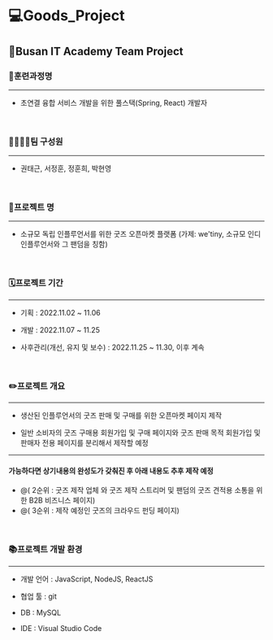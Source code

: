 # 💻Goods_Project


## 📃Busan IT Academy Team Project

### 📝훈련과정명
---
* 초연결 융합 서비스 개발을 위한 풀스택(Spring, React) 개발자
<br/>

### 👨‍👨‍👦‍👦팀 구성원
---
* 권태근, 서정훈, 정훈희, 박현영
<br/>

### 📖프로젝트 명
---
* 소규모 독립 인플루언서를 위한 굿즈 오픈마켓 플랫폼 (가제: we'tiny, 소규모 인디 인플루언서와 그 팬덤을 칭함)
<br/>

### 🗓️프로젝트 기간
---
* 기획 : 2022.11.02 ~ 11.06

* 개발 : 2022.11.07 ~ 11.25

* 사후관리(개선, 유지 및 보수) : 2022.11.25 ~ 11.30, 이후 계속 
<br/>

### ✏️프로젝트 개요
---
* 생산된 인플루언서의 굿즈 판매 및 구매를 위한 오픈마켓 페이지 제작

* 일반 소비자의 굿즈 구매용 회원가입 및 구매 페이지와 굿즈 판매 목적 회원가입 및 판매자 전용 페이지를 분리해서 제작할 예정

-------------------------------------------------------------------------------------------------
#### 가능하다면 상기내용의 완성도가 갖춰진 후 아래 내용도 추후 제작 예정
+ @( 2순위 : 굿즈 제작 업체 와 굿즈 제작 스트리머 및 팬덤의 굿즈 견적용 소통을 위한 B2B 비즈니스 페이지)
+ @( 3순위 : 제작 예정인 굿즈의 크라우드 펀딩 페이지)
<br/>

### 📚프로젝트 개발 환경
---
* 개발 언어 : JavaScript, NodeJS, ReactJS

* 협업 툴 : git

* DB : MySQL

* IDE : Visual Studio Code
